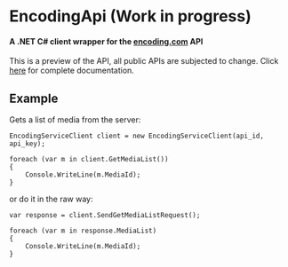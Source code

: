 # EncodingApi (Work in progress)
#### A .NET C# client wrapper for the [encoding.com](http://www.encoding.com/) API

This is a preview of the API, all public APIs are subjected to change.
Click [here](http://www.encoding.com/api/category/category/complete_api_documentation) for complete documentation.


## Example

Gets a list of media from the server:

    EncodingServiceClient client = new EncodingServiceClient(api_id, api_key);

    foreach (var m in client.GetMediaList())
    {
        Console.WriteLine(m.MediaId);
    }
    
or do it in the raw way:

    var response = client.SendGetMediaListRequest();
    
    foreach (var m in response.MediaList)
    {
        Console.WriteLine(m.MediaId);
    }
  
    